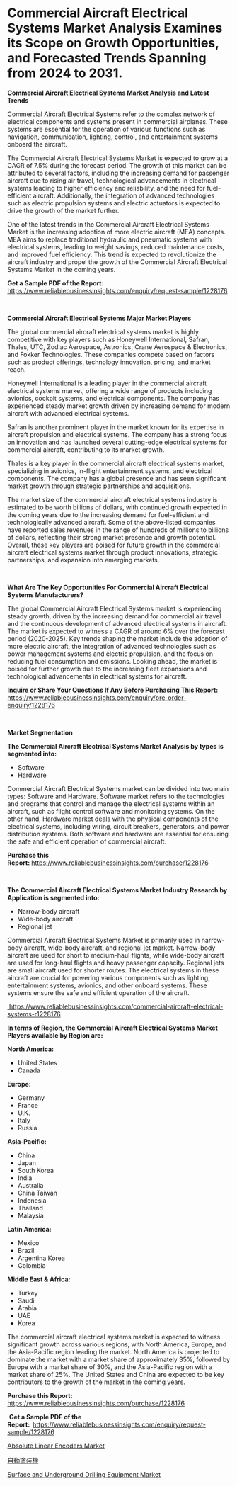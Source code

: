 <p><h1>Commercial Aircraft Electrical Systems Market Analysis Examines its Scope on Growth Opportunities, and Forecasted Trends Spanning from 2024 to 2031.</h1></p><p><strong>Commercial Aircraft Electrical Systems Market Analysis and Latest Trends</strong></p>
<p><p>Commercial Aircraft Electrical Systems refer to the complex network of electrical components and systems present in commercial airplanes. These systems are essential for the operation of various functions such as navigation, communication, lighting, control, and entertainment systems onboard the aircraft.</p><p>The Commercial Aircraft Electrical Systems Market is expected to grow at a CAGR of 7.5% during the forecast period. The growth of this market can be attributed to several factors, including the increasing demand for passenger aircraft due to rising air travel, technological advancements in electrical systems leading to higher efficiency and reliability, and the need for fuel-efficient aircraft. Additionally, the integration of advanced technologies such as electric propulsion systems and electric actuators is expected to drive the growth of the market further.</p><p>One of the latest trends in the Commercial Aircraft Electrical Systems Market is the increasing adoption of more electric aircraft (MEA) concepts. MEA aims to replace traditional hydraulic and pneumatic systems with electrical systems, leading to weight savings, reduced maintenance costs, and improved fuel efficiency. This trend is expected to revolutionize the aircraft industry and propel the growth of the Commercial Aircraft Electrical Systems Market in the coming years.</p></p>
<p><strong>Get a Sample PDF of the Report:&nbsp;</strong> <a href="https://www.reliablebusinessinsights.com/enquiry/request-sample/1228176">https://www.reliablebusinessinsights.com/enquiry/request-sample/1228176</a></p>
<p>&nbsp;</p>
<p><strong>Commercial Aircraft Electrical Systems Major Market Players</strong></p>
<p><p>The global commercial aircraft electrical systems market is highly competitive with key players such as Honeywell International, Safran, Thales, UTC, Zodiac Aerospace, Astronics, Crane Aerospace & Electronics, and Fokker Technologies. These companies compete based on factors such as product offerings, technology innovation, pricing, and market reach.</p><p>Honeywell International is a leading player in the commercial aircraft electrical systems market, offering a wide range of products including avionics, cockpit systems, and electrical components. The company has experienced steady market growth driven by increasing demand for modern aircraft with advanced electrical systems.</p><p>Safran is another prominent player in the market known for its expertise in aircraft propulsion and electrical systems. The company has a strong focus on innovation and has launched several cutting-edge electrical systems for commercial aircraft, contributing to its market growth.</p><p>Thales is a key player in the commercial aircraft electrical systems market, specializing in avionics, in-flight entertainment systems, and electrical components. The company has a global presence and has seen significant market growth through strategic partnerships and acquisitions.</p><p>The market size of the commercial aircraft electrical systems industry is estimated to be worth billions of dollars, with continued growth expected in the coming years due to the increasing demand for fuel-efficient and technologically advanced aircraft. Some of the above-listed companies have reported sales revenues in the range of hundreds of millions to billions of dollars, reflecting their strong market presence and growth potential. Overall, these key players are poised for future growth in the commercial aircraft electrical systems market through product innovations, strategic partnerships, and expansion into emerging markets.</p></p>
<p>&nbsp;</p>
<p><strong>What Are The Key Opportunities For Commercial Aircraft Electrical Systems Manufacturers?</strong></p>
<p><p>The global Commercial Aircraft Electrical Systems market is experiencing steady growth, driven by the increasing demand for commercial air travel and the continuous development of advanced electrical systems in aircraft. The market is expected to witness a CAGR of around 6% over the forecast period (2020-2025). Key trends shaping the market include the adoption of more electric aircraft, the integration of advanced technologies such as power management systems and electric propulsion, and the focus on reducing fuel consumption and emissions. Looking ahead, the market is poised for further growth due to the increasing fleet expansions and technological advancements in electrical systems for aircraft.</p></p>
<p><strong>Inquire or Share Your Questions If Any Before Purchasing This Report:</strong> <a href="https://www.reliablebusinessinsights.com/enquiry/pre-order-enquiry/1228176">https://www.reliablebusinessinsights.com/enquiry/pre-order-enquiry/1228176</a></p>
<p>&nbsp;</p>
<p><strong>Market Segmentation</strong></p>
<p><strong>The Commercial Aircraft Electrical Systems Market Analysis by types is segmented into:</strong></p>
<p><ul><li>Software</li><li>Hardware</li></ul></p>
<p><p>Commercial Aircraft Electrical Systems market can be divided into two main types: Software and Hardware. Software market refers to the technologies and programs that control and manage the electrical systems within an aircraft, such as flight control software and monitoring systems. On the other hand, Hardware market deals with the physical components of the electrical systems, including wiring, circuit breakers, generators, and power distribution systems. Both software and hardware are essential for ensuring the safe and efficient operation of commercial aircraft.</p></p>
<p><strong>Purchase this Report:&nbsp;</strong><a href="https://www.reliablebusinessinsights.com/purchase/1228176">https://www.reliablebusinessinsights.com/purchase/1228176</a></p>
<p>&nbsp;</p>
<p><strong>The Commercial Aircraft Electrical Systems Market Industry Research by Application is segmented into:</strong></p>
<p><ul><li>Narrow-body aircraft</li><li>Wide-body aircraft</li><li>Regional jet</li></ul></p>
<p><p>Commercial Aircraft Electrical Systems Market is primarily used in narrow-body aircraft, wide-body aircraft, and regional jet market. Narrow-body aircraft are used for short to medium-haul flights, while wide-body aircraft are used for long-haul flights and heavy passenger capacity. Regional jets are small aircraft used for shorter routes. The electrical systems in these aircraft are crucial for powering various components such as lighting, entertainment systems, avionics, and other onboard systems. These systems ensure the safe and efficient operation of the aircraft.</p></p>
<p><a href="https://www.reliablebusinessinsights.com/commercial-aircraft-electrical-systems-r1228176">&nbsp;https://www.reliablebusinessinsights.com/commercial-aircraft-electrical-systems-r1228176</a></p>
<p><strong>In terms of Region, the Commercial Aircraft Electrical Systems Market Players available by Region are:</strong></p>
<p>
    <p> <strong> North America: </strong>
        <ul>
            <li>United States</li>
            <li>Canada</li>
        </ul>
        </p> 
    <p> <strong> Europe: </strong>
        <ul>
            <li>Germany</li>
            <li>France</li>
            <li>U.K.</li>
            <li>Italy</li>
            <li>Russia</li>
        </ul>
        </p> 
    <p> <strong> Asia-Pacific: </strong>
        <ul>
            <li>China</li>
            <li>Japan</li>
            <li>South Korea</li>
            <li>India</li>
            <li>Australia</li>
            <li>China Taiwan</li>
            <li>Indonesia</li>
            <li>Thailand</li>
            <li>Malaysia</li>
        </ul>
        </p> 
    <p> <strong> Latin America: </strong>
        <ul>
            <li>Mexico</li>
            <li>Brazil</li>
            <li>Argentina Korea</li>
            <li>Colombia</li>
        </ul>
        </p> 
    <p> <strong> Middle East & Africa: </strong>
        <ul>
            <li>Turkey</li>
            <li>Saudi</li>
            <li>Arabia</li>
            <li>UAE</li>
            <li>Korea</li>
        </ul>
    </p>
    </p>
<p><p>The commercial aircraft electrical systems market is expected to witness significant growth across various regions, with North America, Europe, and the Asia-Pacific region leading the market. North America is projected to dominate the market with a market share of approximately 35%, followed by Europe with a market share of 30%, and the Asia-Pacific region with a market share of 25%. The United States and China are expected to be key contributors to the growth of the market in the coming years.</p></p>
<p><strong>Purchase this Report: </strong><a href="https://www.reliablebusinessinsights.com/purchase/1228176">https://www.reliablebusinessinsights.com/purchase/1228176</a></p>
<p>&nbsp;<strong>Get a Sample PDF of the Report:&nbsp;&nbsp;</strong><a href="https://www.reliablebusinessinsights.com/enquiry/request-sample/1228176">https://www.reliablebusinessinsights.com/enquiry/request-sample/1228176</a></p>
<p><strong></strong></p>
<p><p><a href="https://github.com/rakibtthstu9900/Market-Research-Report-List-1/blob/main/absolute-linear-encoders-market.md">Absolute Linear Encoders Market</a></p><p><a href="https://github.com/DanykaKilback/Market-Research-Report-List-1/blob/main/5443518149354.md">自動塗装機</a></p><p><a href="https://view.publitas.com/reportprime-1/surface-and-underground-drilling-equipment-market-size-share-trends-analysis-report-by-product-surface-drilling-equipment-underground-drilling-equipment-and-segment-forecasts-2024-2031/">Surface and Underground Drilling Equipment Market</a></p></p>